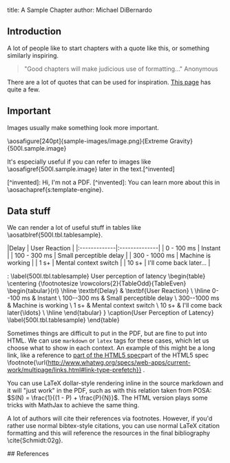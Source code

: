 title: A Sample Chapter
author: Michael DiBernardo

## Introduction

A lot of people like to start chapters with a quote like this, or something
similarly inspiring.

> "Good chapters will make judicious use of formatting..."
> Anonymous

There are a lot of quotes that can be used for inspiration. [This
page](http://www.brainyquote.com/quotes/keywords/computer_science.html) has
quite a few.

## Important

Images usually make something look more important.

\aosafigure[240pt]{sample-images/image.png}{Extreme Gravity}{500l.sample.image}

It's especially useful if you can refer to images like \aosafigref{500l.sample.image} later in the text.[^invented]

<markdown>
[^invented]: Hi, I'm not a PDF.
</markdown>
<latex>
[^invented]: You can learn more about this in \aosachapref{s:template-engine}.
</latex>


## Data stuff

We can render a lot of useful stuff in tables like \aosatblref{500l.tbl.tablesample}.

<markdown>
|Delay         | User Reaction |
|:-------------|:--------------|
| 0 - 100 ms    |  Instant |
| 100 - 300 ms  |  Small perceptible delay |
| 300 - 1000 ms |  Machine is working |
| 1 s+          |  Mental context switch |
| 10 s+         |  I'll come back later... |

: \label{500l.tbl.tablesample} User perception of latency
</markdown>
<latex>
\begin{table}
\centering
{\footnotesize
\rowcolors{2}{TableOdd}{TableEven}
\begin{tabular}{rl}
\hline
\textbf{Delay}
& \textbf{User Reaction}
\\
\hline
0--100 ms
& Instant
\\
100--300 ms
& Small perceptible delay
\\
300--1000 ms
& Machine is working
\\
1 s+
& Mental context switch
\\
10 s+
& I'll come back later{\ldots}
\\
\hline
\end{tabular}
}
\caption{User Perception of Latency}
\label{500l.tbl.tablesample}
\end{table}
</latex>

Sometimes things are difficult to put in the PDF, but are fine to put into HTML. We can use `markdown` or `latex` tags for these cases, which let us choose what to show in each context. An example of this might be a long link, like a reference to <markdown>[part of the HTML5 spec](http://www.whatwg.org/specs/web-apps/current-work/multipage/links.html#link-type-prefetch)</markdown><latex>part of the HTML5 spec \footnote{\url{http://www.whatwg.org/specs/web-apps/current-work/multipage/links.html#link-type-prefetch}} </latex>.

You can use LaTeX dollar-style rendering inline in the source markdown and it will "just work" in the PDF, such as with this relation taken from POSA: $S(N) = \frac{1}{(1 - P) + \frac{P}{N}}$. The HTML version plays some tricks with MathJax to achieve the same thing. 

A lot of authors will cite their references via footnotes. However, if you'd rather use normal bibtex-style citations, you can use normal LaTeX citation formatting and this will reference the resources in the final bibliography \cite{Schmidt:02g}.

<markdown>
## References

</markdown>

